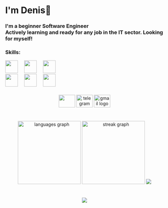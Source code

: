 <h1 align="left">I'm Denis💋</h1>

###

<h3 align="left">I'm a beginner Software Engineer
<br>
Actively learning and ready for any job in the IT sector. Looking for myself!</h3>

### Skills:

<div align="left">
  <img src="https://img.icons8.com/?size=100&id=PXTY4q2Sq2lG&format=png&color=000000" height="40" />
  <img width="12" />
  <img src="https://img.icons8.com/?size=100&id=78108&format=png&color=000000" 
  height="40" />
  <img width="12" />
  <img src="https://img.icons8.com/?size=100&id=21278&format=png&color=000000"
  height="40"  />
  <img width="12" />
</div>
<div align="left">
  <img src="https://img.icons8.com/?size=100&id=2T6TKY6whzgV&format=png&color=000000" height="40" />
  <img width="12" />
  <img src="https://icons8.com/icon/40670/c-programming" 
  height="40" />
  <img width="12" />
  <img src="https://icons8.com/icon/55205/c-sharp-logo"
  height="40"  />
  <img width="12" />
</div>

###

<div align="center">
  <a href="https://www.linkedin.com/in/miroslav-pisaryk-953490261"><img src="https://raw.githubusercontent.com/maurodesouza/profile-readme-generator/master/src/assets/icons/social/linkedin/default.svg"  width="52" height="40"/></a>
 <a href="#"> <img src="https://raw.githubusercontent.com/maurodesouza/profile-readme-generator/master/src/assets/icons/social/telegram/default.svg" width="52" height="40" alt="telegram logo"/></a>
   <a href="mailto:nofckwithme@gmail.com">   <img src="https://raw.githubusercontent.com/maurodesouza/profile-readme-generator/master/src/assets/icons/social/gmail/default.svg" width="52" height="40" alt="gmail logo"  />
</a>

</div>

###

<br clear="both">

<div align="center">
  <img src="https://github-readme-stats.vercel.app/api/top-langs?username=CHIKOJgg&locale=en&hide_title=false&layout=compact&card_width=320&langs_count=6&theme=dark&hide_border=true&order=2" height="200" alt="languages graph"  />
  <img src="https://streak-stats.demolab.com?user=CHIKOJgg&locale=en&mode=daily&theme=dark&hide_border=true&border_radius=10&order=3" height="200" alt="streak graph"  />
  <picture>
  <source
    srcset="https://github-readme-stats.vercel.app/api?username=CHIKOJgg&show_icons=true&theme=dark"
    media="(prefers-color-scheme: dark)"
  />
  <source
    srcset="https://github-readme-stats.vercel.app/api?username=CHIKOJgg&show_icons=true"
    media="(prefers-color-scheme: light), (prefers-color-scheme: no-preference)"
  />
  <img src="https://github-readme-stats.vercel.app/api?username=CHIKOJgg&show_icons=true" />
</picture>
</div>

###

<br clear="both">

<div align="center">
  <img src="https://visitor-badge.laobi.icu/badge?page_id=CHIKOJgg.CHIKOJgg&right_color=black"  />
</div>

###